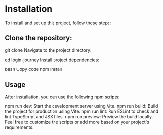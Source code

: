 # Installation

To install and set up this project, follow these steps:

## Clone the repository:

git clone <repository-url>
Navigate to the project directory:

cd login-journey
Install project dependencies:

bash
Copy code
npm install

## Usage

After installation, you can use the following npm scripts:

npm run dev: Start the development server using Vite.
npm run build: Build the project for production using Vite.
npm run lint: Run ESLint to check and lint TypeScript and JSX files.
npm run preview: Preview the build locally.
Feel free to customize the scripts or add more based on your project's requirements.

#
